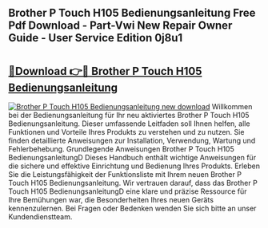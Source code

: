 ## Brother P Touch H105 Bedienungsanleitung Free Pdf Download - Part-Vwi New Repair Owner Guide - User Service Edition 0j8u1

# <h2><a href="http://df1vg2d.blite.top/?on=Brother+P+Touch+H105+Bedienungsanleitung">🔗Download 👉🔴 Brother P Touch H105 Bedienungsanleitung</a></h2>

[![Brother P Touch H105 Bedienungsanleitung new download](https://i.imgur.com/lujVjoI.png)](http://df1vg2d.blite.top/?on=Brother+P+Touch+H105+Bedienungsanleitung)
Willkommen bei der Bedienungsanleitung für Ihr neu aktiviertes Brother P Touch H105 Bedienungsanleitung. Dieser umfassende Leitfaden soll Ihnen helfen, alle Funktionen und Vorteile Ihres Produkts zu verstehen und zu nutzen. Sie finden detaillierte Anweisungen zur Installation, Verwendung, Wartung und Fehlerbehebung. Grundlegende Anweisungen Brother P Touch H105 BedienungsanleitungD Dieses Handbuch enthält wichtige Anweisungen für die sichere und effektive Einrichtung und Bedienung Ihres Produkts. Erleben Sie die Leistungsfähigkeit der Funktionsliste mit Ihrem neuen Brother P Touch H105 Bedienungsanleitung. Wir vertrauen darauf, dass das Brother P Touch H105 BedienungsanleitungD eine klare und präzise Ressource für Ihre Bemühungen war, die Besonderheiten Ihres neuen Geräts kennenzulernen. Bei Fragen oder Bedenken wenden Sie sich bitte an unser Kundendienstteam.
